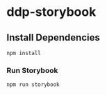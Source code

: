 # ddp-storybook

## Install Dependencies

```
npm install
```

### Run Storybook

```
npm run storybook
```
